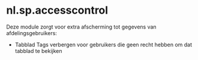 nl.sp.accesscontrol
===================

Deze module zorgt voor extra afscherming tot gegevens van afdelingsgebruikers:

- Tabblad Tags verbergen voor gebruikers die geen recht hebben om dat tabblad te bekijken


